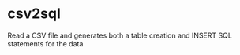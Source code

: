 # csv2sql
Read a CSV file and generates both a table creation and INSERT SQL statements for the data
